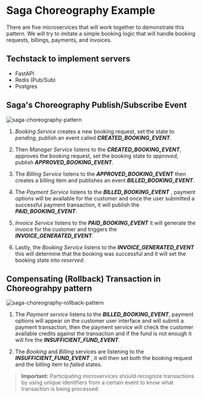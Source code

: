 # Saga Choreography Example

There are five microservices that will work together to demonstrate this pattern. We will try to imitate a simple booking logic that will handle booking requests, billings, payments, and invoices.

## Techstack to implement servers
- FastAPI
- Redis (Pub/Sub)
- Postgres

## Saga's Choreography Publish/Subscribe Event

![saga-choreography-pattern](https://github.com/roelzkie15/python-microservices-patterns/blob/f53b949850bb759730c4b97859ea9b7445a2b3e7/saga-choreograhpy-example/resources/saga-choreography-pattern.png)

1.	_Booking Service_ creates a new booking request, set the state to _pending_, publish an event called _**CREATED_BOOKING_EVENT**_.

1. Then _Manager Service_ listens to the _**CREATED_BOOKING_EVENT**_, approves the booking request, set the booking state to _approved_, publish _**APPROVED_BOOKING_EVENT**_.

1. The _Billing Service_ listens to the _**APPROVED_BOOKING_EVENT**_ then creates a billing item and publishes an event _**BILLED_BOOKING_EVENT**_.

1. The _Payment Service_ listens to the _**BILLED_BOOKING_EVENT**_ , payment options will be available for the customer and once the user submitted a successful payment transaction, it will publish the _**PAID_BOOKING_EVENT**_.

1.	_Invoice Service_ listens to the _**PAID_BOOKING_EVENT**_ it will generate the invoice for the customer and triggers the _**INVOICE_GENERATED_EVENT**_.

1. Lastly, the _Booking Service_ listens to the _**INVOICE_GENERATED_EVENT**_ this will determine that the booking was successful and it will set the booking state into _reserved_.

## Compensating (Rollback) Transaction in Choreograhpy pattern

![saga-choreography-rollback-pattern](https://github.com/roelzkie15/python-microservices-patterns/blob/f53b949850bb759730c4b97859ea9b7445a2b3e7/saga-choreograhpy-example/resources/saga-choreography-pattern-rollback.png)

1. The _Payment service_ listens to the _**BILLED_BOOKING_EVENT**_, payment options will appear on the customer user interface and will submit  a payment transaction, then the payment service will check the customer available credits against the transaction and if the fund is not enough it will fire the _**INSUFFICIENT_FUND_EVENT**_.

1. The _Booking_ and _Billing_ services are listening to the _**INSUFFICIENT_FUND_EVENT**_ , it will then set both the booking request and the billing item to _failed_ states.

> **Important:** Participating microservices should recognize transactions by using unique identifiers from a certain event to know what transaction is being processed.
